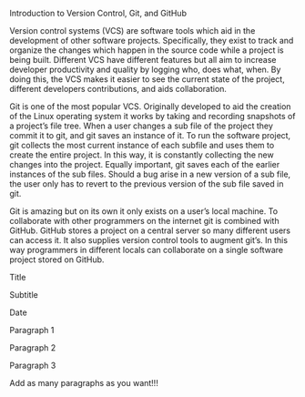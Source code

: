 Introduction to Version Control, Git, and GitHub

Version control systems (VCS) are software tools which aid in the development of other software projects.  Specifically, they exist to track and organize the changes which happen in the source code while a project is being built.  Different VCS have different features but all aim to increase developer productivity and quality by logging who, does what, when.  By doing this, the VCS makes it easier to see the current state of the project, different developers contributions, and aids collaboration.

Git is one of the most popular VCS.  Originally developed to aid the creation of the Linux operating system it works by taking and recording snapshots of a project’s file tree.  When a user changes a sub file of the project they commit it to git, and git saves an instance of it.  To run the software project, git collects the most current instance of each subfile and uses them to create the entire project.  In this way, it is constantly collecting the new changes into the project.  Equally important, git saves each of the earlier instances of the sub files.  Should a bug arise in a new version of a sub file, the user only has to revert to the previous version of the sub file saved in git.

Git is amazing but on its own it only exists on a user’s local machine.  To collaborate with other programmers on the internet git is combined with GitHub.  GitHub stores a project on a central server so many different users can access it.  It also supplies version control tools to augment git’s.  In this way programmers in different locals can collaborate on a single software project stored on GitHub.






Title

Subtitle

Date

Paragraph 1

Paragraph 2

Paragraph 3

Add as many paragraphs as you want!!!




